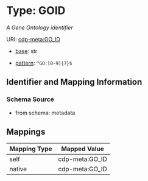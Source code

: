 # Type: GOID




_A Gene Ontology identifier_



URI: [cdp-meta:GO_ID](metadataGO_ID)

* [base](https://w3id.org/linkml/base): str




* [pattern](https://w3id.org/linkml/pattern): `^GO:[0-9]{7}$`






## Identifier and Mapping Information







### Schema Source


* from schema: metadata




## Mappings

| Mapping Type | Mapped Value |
| ---  | ---  |
| self | cdp-meta:GO_ID |
| native | cdp-meta:GO_ID |



